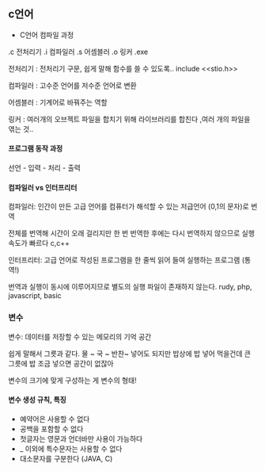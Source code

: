 ## c언어 
- C언어 컴파일 과정

.c 전처리기 .i 컴파일러 .s 어셈블러 .o 링커 .exe

전처리기 : 전처리기 구문, 쉽게 말해 함수를 쓸 수 있도록.. include <<stio.h>>

컴파일러 : 고수준 언어를 저수준 언어로 변환

어셈블러 : 기계어로 바꿔주는 역할

링커 : 여러개의 오브젝트 파일을 합치기 위해 라이브러리를 합친다 ,여러 개의 파일을 엮는 것..


#### 프로그램 동작 과정
선언 - 입력 - 처리 - 출력


#### 컴파일러 vs 인터프리터

컴파일러: 인간이 만든 고급 언어를 컴퓨터가 해석할 수 있는 저급언어 (0,1의 문자)로 번역

전체를 번역해 시간이 오래 걸리지만 한 번 번역한 후에는 다시 번역하지 않으므로 실행 속도가 빠르다
c,c++

인터프리터: 고급 언어로 작성된 프로그램을 한 줄씩 읽어 들여 실행하는 프로그램 (통역!)

번역과 실행이 동시에 이루어지므로 별도의 실행 파일이 존재하지 않는다.
rudy, php, javascript, basic


### 변수

변수: 데이터를 저장할 수 있는 메모리의 기억 공간 

쉽게 말해서 그릇과 같다. 물 ~ 국 ~ 반찬~ 넣어도 되지만 밥상에 밥 넣어 먹을건데 큰 그릇에 밥 조금 넣으면 공간이 없잖아

변수의 크기에 맞게 구성하는 게 변수의 형태!

#### 변수 생성 규칙, 특징

- 예약어은 사용할 수 없다
- 공백을 포함할 수 없다
- 첫글자는 영문과 언더바만 사용이 가능하다
- _ 이외에 특수문자는 사용할 수 없다
- 대소문자를 구분한다 (JAVA, C)

